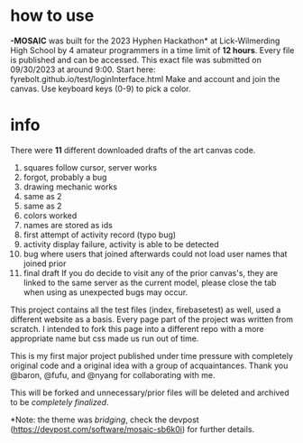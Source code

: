 # how to use
**-MOSAIC** was built for the 2023 Hyphen Hackathon* at Lick-Wilmerding High School by 4 amateur programmers in a time limit of **12 hours**. Every file is published and can be accessed. This exact file was submitted on 09/30/2023 at around 9:00.
Start here: fyrebolt.github.io/test/loginInterface.html
Make and account and join the canvas. Use keyboard keys (0-9) to pick a color. 

# info
There were **11** different downloaded drafts of the art canvas code.
1) squares follow cursor, server works
2) forgot, probably a bug
3) drawing mechanic works
4) same as 2
5) same as 2
6) colors worked
7) names are stored as ids
8) first attempt of activity record (typo bug)
9) activity display failure, activity is able to be detected
10) bug where users that joined afterwards could not load user names that joined prior
11) final draft
If you do decide to visit any of the prior canvas's, they are linked to the same server as the current model, please close the tab when using as unexpected bugs may occur.

This project contains all the test files (index, firebasetest) as well, used a different website as a basis. Every page part of the project was written from scratch.
I intended to fork this page into a different repo with a more appropriate name but css made us run out of time.

This is my first major project published under time pressure with completely original code and a original idea with a group of acquaintances.
Thank you @baron, @fufu, and @nyang for collaborating with me. 

This will be forked and unnecessary/prior files will be deleted and archived to be _completely finalized_.

*Note: the theme was _bridging_, check the devpost (https://devpost.com/software/mosaic-sb6k0i) for further details. 
